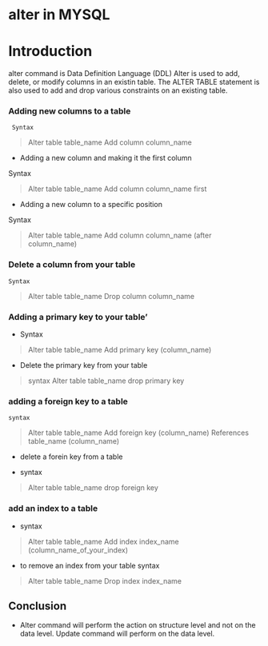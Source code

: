 # alter in MYSQL

# Introduction

alter command is Data Definition Language (DDL)
Alter is used to add, delete, or modify columns in an existin table.
The ALTER TABLE statement is also used to add and drop various constraints on an existing table.

###	Adding new columns to a table

	 Syntax 
> Alter table table_name
Add column column_name <dtype>

-	Adding a new column and making it the first column
	
 Syntax
> Alter table table_name
Add column column_name <dtype> first

-	Adding a new column to a specific position
	
 Syntax
> Alter table table_name
Add column column_name <dtype>  (after column_name)

###	Delete a column from your table

	Syntax
> Alter table table_name
Drop column column_name

###	Adding a primary key to your table’

-	Syntax
> Alter table table_name
Add primary key (column_name)

-	Delete the primary key from your table
	
>	syntax
Alter table table_name
drop primary key 

###	adding a foreign key to a table

	syntax
> Alter table table_name
Add foreign key (column_name)
References table_name (column_name)

-	delete a forein key from a table
	
-	syntax
> Alter table table_name
drop foreign key 

###	add an index to a table

-	syntax
> Alter table table_name
Add index index_name (column_name_of_your_index)

-	to remove an index from your table
	syntax
> Alter table table_name
Drop index index_name

## Conclusion

 - Alter command will perform the action on structure level and not on the data level. Update command will perform on the data level.
